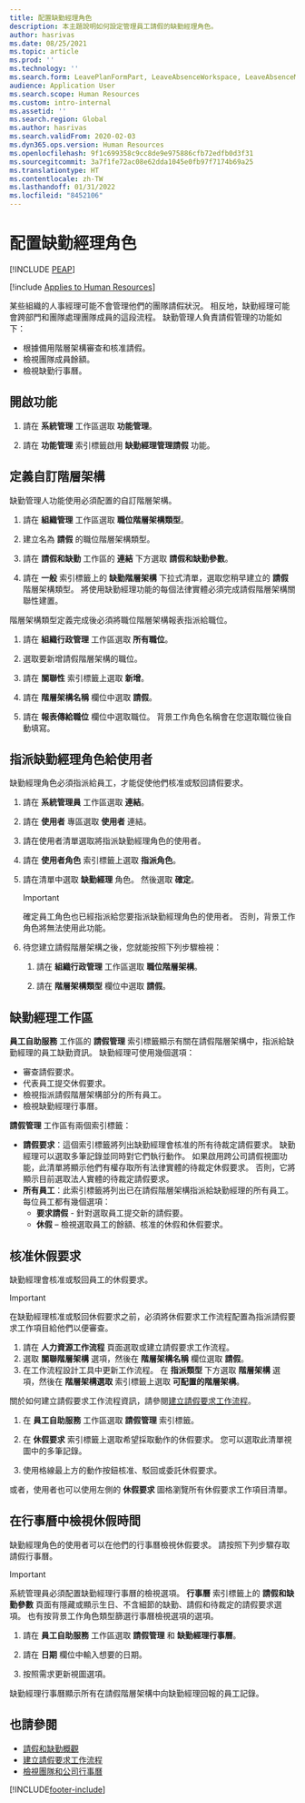 ```yaml
---
title: 配置缺勤經理角色
description: 本主題說明如何設定管理員工請假的缺勤經理角色。
author: hasrivas
ms.date: 08/25/2021
ms.topic: article
ms.prod: ''
ms.technology: ''
ms.search.form: LeavePlanFormPart, LeaveAbsenceWorkspace, LeaveAbsenceManager
audience: Application User
ms.search.scope: Human Resources
ms.custom: intro-internal
ms.assetid: ''
ms.search.region: Global
ms.author: hasrivas
ms.search.validFrom: 2020-02-03
ms.dyn365.ops.version: Human Resources
ms.openlocfilehash: 9f1c699358c9cc8de9e975886cfb72edfb0d3f31
ms.sourcegitcommit: 3a7f1fe72ac08e62dda1045e0fb97f7174b69a25
ms.translationtype: HT
ms.contentlocale: zh-TW
ms.lasthandoff: 01/31/2022
ms.locfileid: "8452106"
---
```

# <a name="configure-the-absence-manager-role"></a>配置缺勤經理角色


[!INCLUDE [PEAP](../includes/peap-2.md)]

[!include [Applies to Human Resources](../includes/applies-to-hr.md)]

某些組織的人事經理可能不會管理他們的團隊請假狀況。 相反地，缺勤經理可能會跨部門和團隊處理團隊成員的這段流程。 缺勤管理人負責請假管理的功能如下：

- 根據備用階層架構審查和核准請假。
- 檢視團隊成員餘額。
- 檢視缺勤行事曆。

## <a name="turn-on-the-feature"></a>開啟功能

1. 請在 **系統管理** 工作區選取 **功能管理**。

2. 請在 **功能管理** 索引標籤啟用 **缺勤經理管理請假** 功能。

## <a name="define-a-custom-hierarchy"></a>定義自訂階層架構

缺勤管理人功能使用必須配置的自訂階層架構。

1. 請在 **組織管理** 工作區選取 **職位階層架構類型**。

2. 建立名為 **請假** 的職位階層架構類型。

3. 請在 **請假和缺勤** 工作區的 **連結** 下方選取 **請假和缺勤參數**。

4. 請在 **一般** 索引標籤上的 **缺勤階層架構** 下拉式清單，選取您稍早建立的 **請假** 階層架構類型。 將使用缺勤經理功能的每個法律實體必須完成請假階層架構關聯性建置。

階層架構類型定義完成後必須將職位階層架構報表指派給職位。

1. 請在 **組織行政管理** 工作區選取 **所有職位**。

2. 選取要新增請假階層架構的職位。

3. 請在 **關聯性** 索引標籤上選取 **新增**。

4. 請在 **階層架構名稱** 欄位中選取 **請假**。

5. 請在 **報表傳給職位** 欄位中選取職位。 背景工作角色名稱會在您選取職位後自動填寫。

## <a name="assign-the-absence-manager-role-to-a-user"></a>指派缺勤經理角色給使用者

缺勤經理角色必須指派給員工，才能促使他們核准或駁回請假要求。

1. 請在 **系統管理員** 工作區選取 **連結**。

2. 請在 **使用者** 專區選取 **使用者** 連結。

3. 請在使用者清單選取將指派缺勤經理角色的使用者。

4. 請在 **使用者角色** 索引標籤上選取 **指派角色**。

5. 請在清單中選取 **缺勤經理** 角色。 然後選取 **確定**。

    > [!IMPORTANT]
    > 確定員工角色也已經指派給您要指派缺勤經理角色的使用者。 否則，背景工作角色將無法使用此功能。

6. 待您建立請假階層架構之後，您就能按照下列步驟檢視：

    1. 請在 **組織行政管理** 工作區選取 **職位階層架構**。
    
    2. 請在 **階層架構類型** 欄位中選取 **請假**。

## <a name="absence-manager-workspace"></a>缺勤經理工作區

**員工自助服務** 工作區的 **請假管理** 索引標籤顯示有關在請假階層架構中，指派給缺勤經理的員工缺勤資訊。 缺勤經理可使用幾個選項： 
 - 審查請假要求。</br>
 - 代表員工提交休假要求。</br>
 - 檢視指派請假階層架構部分的所有員工。</br>
 - 檢視缺勤經理行事曆。</br>

**請假管理** 工作區有兩個索引標籤：
 - **請假要求**：這個索引標籤將列出缺勤經理會核准的所有待裁定請假要求。 缺勤經理可以選取多筆記錄並同時對它們執行動作。 如果啟用跨公司請假視圖功能，此清單將顯示他們有權存取所有法律實體的待裁定休假要求。 否則，它將顯示目前選取法人實體的待裁定請假要求。 </br>
 - **所有員工**：此索引標籤將列出已在請假階層架構指派給缺勤經理的所有員工。 每位員工都有幾個選項：
    - **要求請假** - 針對選取員工提交新的請假要。</br>
    - **休假** – 檢視選取員工的餘額、核准的休假和休假要求。</br>

## <a name="approve-time-off-requests"></a>核准休假要求

缺勤經理會核准或駁回員工的休假要求。 

> [!IMPORTANT]
> 在缺勤經理核准或駁回休假要求之前，必須將休假要求工作流程配置為指派請假要求工作項目給他們以便審查。
>
> 1. 請在 **人力資源工作流程** 頁面選取或建立請假要求工作流程。
> 2. 選取 **關聯階層架構** 選項，然後在 **階層架構名稱** 欄位選取 **請假**。
> 3. 在工作流程設計工具中更新工作流程。 在 **指派類型** 下方選取 **階層架構** 選項，然後在 **階層架構選取** 索引標籤上選取 **可配置的階層架構**。
>
> 關於如何建立請假要求工作流程資訊，請參閱[建立請假要求工作流程](hr-leave-and-absence-workflow.md)。

1. 在 **員工自助服務** 工作區選取 **請假管理** 索引標籤。

2. 在 **休假要求** 索引標籤上選取希望採取動作的休假要求。 您可以選取此清單視圖中的多筆記錄。

3. 使用格線最上方的動作按鈕核准、駁回或委託休假要求。 

或者，使用者也可以使用左側的 **休假要求** 圖格瀏覽所有休假要求工作項目清單。 

## <a name="view-time-off-in-the-calendar"></a>在行事曆中檢視休假時間

缺勤經理角色的使用者可以在他們的行事曆檢視休假要求。 請按照下列步驟存取請假行事曆。

> [!IMPORTANT]
> 系統管理員必須配置缺勤經理行事曆的檢視選項。 **行事曆** 索引標籤上的 **請假和缺勤參數** 頁面有隱藏或顯示生日、不含細節的缺勤、請假和待裁定的請假要求選項。 也有按背景工作角色類型篩選行事曆檢視選項的選項。

1. 請在 **員工自助服務** 工作區選取 **請假管理** 和 **缺勤經理行事曆**。

2. 請在 **日期** 欄位中輸入想要的日期。

3. 按照需求更新視圖選項。

缺勤經理行事曆顯示所有在請假階層架構中向缺勤經理回報的員工記錄。

## <a name="see-also"></a>也請參閱

- [請假和缺勤概觀](hr-leave-and-absence-overview.md)
- [建立請假要求工作流程](hr-leave-and-absence-workflow.md)
- [檢視團隊和公司行事曆](hr-employee-self-service-calendar.md)

[!INCLUDE[footer-include](../includes/footer-banner.md)]
